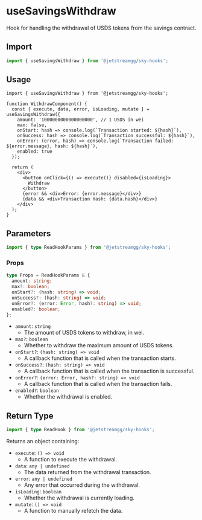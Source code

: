 # useSavingsWithdraw

Hook for handling the withdrawal of USDS tokens from the savings contract.

## Import

```ts
import { useSavingsWithdraw } from '@jetstreamgg/sky-hooks';
```

## Usage

```tsx
import { useSavingsWithdraw } from '@jetstreamgg/sky-hooks';

function WithdrawComponent() {
  const { execute, data, error, isLoading, mutate } = useSavingsWithdraw({
    amount: '1000000000000000000', // 1 USDS in wei
    max: false,
    onStart: hash => console.log(`Transaction started: ${hash}`),
    onSuccess: hash => console.log(`Transaction successful: ${hash}`),
    onError: (error, hash) => console.log(`Transaction failed: ${error.message}, hash: ${hash}`),
    enabled: true
  });

  return (
    <div>
      <button onClick={() => execute()} disabled={isLoading}>
        Withdraw
      </button>
      {error && <div>Error: {error.message}</div>}
      {data && <div>Transaction Hash: {data.hash}</div>}
    </div>
  );
}
```

## Parameters

```ts
import { type ReadHookParams } from '@jetstreamgg/sky-hooks';
```

### Props

```ts
type Props = ReadHookParams & {
  amount: string;
  max?: boolean;
  onStart?: (hash: string) => void;
  onSuccess?: (hash: string) => void;
  onError?: (error: Error, hash?: string) => void;
  enabled?: boolean;
};
```

- `amount`: `string`
  - The amount of USDS tokens to withdraw, in wei.
- `max?`: `boolean`
  - Whether to withdraw the maximum amount of USDS tokens.
- `onStart?`: `(hash: string) => void`
  - A callback function that is called when the transaction starts.
- `onSuccess?`: `(hash: string) => void`
  - A callback function that is called when the transaction is successful.
- `onError?`: `(error: Error, hash?: string) => void`
  - A callback function that is called when the transaction fails.
- `enabled?`: `boolean`
  - Whether the withdrawal is enabled.

## Return Type

```ts
import { type ReadHook } from '@jetstreamgg/sky-hooks';
```

Returns an object containing:

- `execute`: `() => void`
  - A function to execute the withdrawal.
- `data`: `any | undefined`
  - The data returned from the withdrawal transaction.
- `error`: `any | undefined`
  - Any error that occurred during the withdrawal.
- `isLoading`: `boolean`
  - Whether the withdrawal is currently loading.
- `mutate`: `() => void`
  - A function to manually refetch the data.
